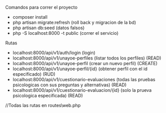 Comandos para correr el proyecto
- composer install
- php artisan migrate:refresh             (roll back y migracion de la bd)
- php artisan db:seed                     (datos falsos)
- php -S localhost:8000 -t public         (correr el servicio)

Rutas
- localhost:8000/api/v1/auth/login          (login)
- localhost:8000/api/v1/unayoe-perfiles    (listar todos los perfiles)    (READ)
- localhost:8000/api/v1/unayoe-perfil      (crear un nuevo perfil)        (CREATE)
- localhost:8000/api/v1/unayoe-perfil/{id} (obtener perfil con el id especificado) (RUD)
- localhost:8000/api/v1/cuestionario-evaluaciones   (todas las pruebas psicologicas con sus preguntas y alternativas) (READ)
- localhost:8000/api/v1/cuestionario-evaluacion/{id} (solo la prueva psicologica especificada) (READ)

//Todas las rutas en routes\web.php


